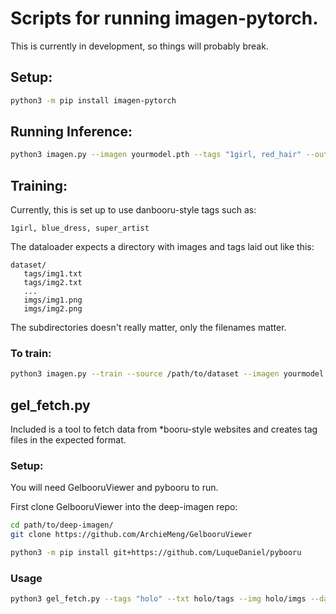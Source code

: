 # Scripts for running imagen-pytorch.

This is currently in development, so things will probably break.

## Setup:
```bash
python3 -m pip install imagen-pytorch
```

## Running Inference:

```bash
python3 imagen.py --imagen yourmodel.pth --tags "1girl, red_hair" --output red_hair.png
```

## Training:

Currently, this is set up to use danbooru-style tags such as:

```
1girl, blue_dress, super_artist
```

The dataloader expects a directory with images and tags laid out like this:

```
dataset/
   tags/img1.txt
   tags/img2.txt
   ...
   imgs/img1.png
   imgs/img2.png
```

The subdirectories doesn't really matter, only the filenames matter.

### To train:

```bash
python3 imagen.py --train --source /path/to/dataset --imagen yourmodel.pth
```

## gel_fetch.py

Included is a tool to fetch data from *booru-style websites and creates tag files 
in the expected format.

### Setup:
You will need GelbooruViewer and pybooru to run.

First clone GelbooruViewer into the deep-imagen repo:
```bash
cd path/to/deep-imagen/
git clone https://github.com/ArchieMeng/GelbooruViewer
````

```bash
python3 -m pip install git+https://github.com/LuqueDaniel/pybooru
```

### Usage

```bash
python3 gel_fetch.py --tags "holo" --txt holo/tags --img holo/imgs --danbooru
```


